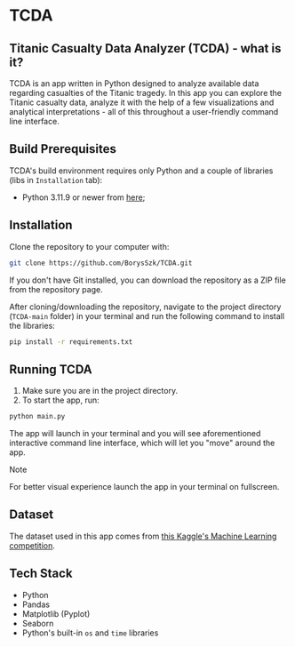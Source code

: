 # TCDA

## Titanic Casualty Data Analyzer (TCDA) - what is it?
TCDA is an app written in Python designed to analyze available data regarding casualties of the Titanic tragedy. In this app you can explore the Titanic casualty data, analyze it with the help of a few visualizations 
and analytical interpretations - all of this throughout a user-friendly command line interface.

## Build Prerequisites
TCDA's build environment requires only Python and a couple of libraries (libs in `Installation` tab):
- Python 3.11.9 or newer from [here](https://www.python.org/downloads/);

## Installation
Clone the repository to your computer with:
```sh
git clone https://github.com/BorysSzk/TCDA.git
```
If you don't have Git installed, you can download the repository as a ZIP file from the repository page.

After cloning/downloading the repository, navigate to the project directory (`TCDA-main` folder) in your terminal and run the following command to install the libraries:
```sh
pip install -r requirements.txt
```

## Running TCDA
1. Make sure you are in the project directory.
2. To start the app, run:
```sh
python main.py
```
The app will launch in your terminal and you will see aforementioned interactive command line interface, which will let you "move" around the app.<br>
> [!NOTE]
> For better visual experience launch the app in your terminal on fullscreen.

## Dataset
The dataset used in this app comes from [this Kaggle's Machine Learning competition](https://www.kaggle.com/c/titanic/data).

## Tech Stack
* Python
* Pandas
* Matplotlib (Pyplot)
* Seaborn
* Python's built-in `os` and `time` libraries
